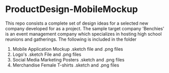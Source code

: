 # ProductDesign-MobileMockup

This repo consists a complete set of design ideas for a selected new company developed for as a project. 
The sample target company 'Benchies' is an event management company which specializes in hosting high school reunions and gatherings.
The following is included in the folder

1) Mobile Application Mockup .sketch file and .png files
2) Logo's .sketch File and .png files
3) Social Media Marketing Posters .sketch and .png files
4) Merchandise Female T-shirts .sketch and .png files
